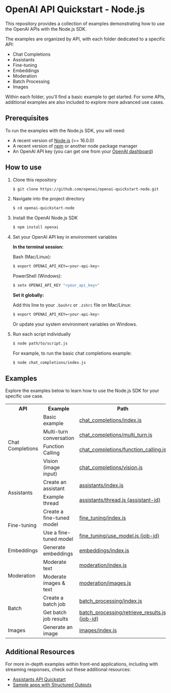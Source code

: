 # OpenAI API Quickstart - Node.js

This repository provides a collection of examples demonstrating how to use the OpenAI APIs with the Node.js SDK.

The examples are organized by API, with each folder dedicated to a specific API:

- Chat Completions
- Assistants
- Fine-tuning
- Embeddings
- Moderation
- Batch Processing
- Images

Within each folder, you'll find a basic example to get started. For some APIs, additional examples are also included to explore more advanced use cases.

## Prerequisites

To run the examples with the Node.js SDK, you will need:

- A recent version of [Node.js](https://nodejs.org/) (>= 16.0.0)
- A recent version of [npm](https://www.npmjs.com/) or another node package manager
- An OpenAI API key (you can get one from your [OpenAI dashboard](https://platform.openai.com/settings/organization/api-keys))

## How to use

1. Clone this repository

   ```bash
   $ git clone https://github.com/openai/openai-quickstart-node.git
   ```

2. Navigate into the project directory

   ```bash
   $ cd openai-quickstart-node
   ```

3. Install the OpenAI Node.js SDK

   ```bash
   $ npm install openai
   ```

4. Set your OpenAI API key in environment variables

   **In the terminal session:**

   Bash (Mac/Linux):

   ```bash
   $ export OPENAI_API_KEY=<your-api-key>
   ```

   PowerShell (Windows):

   ```bash
   $ setx OPENAI_API_KEY "<your_api_key>"
   ```

   **Set it globally:**

   Add this line to your `.bashrc` or `.zshrc` file on Mac/Linux:

   ```bash
   $ export OPENAI_API_KEY=<your-api-key>
   ```

   Or update your system environment variables on Windows.

5. Run each script individually

   ```bash
   $ node path/to/script.js
   ```

   For example, to run the basic chat completions example:

   ```bash
   $ node chat_completions/index.js
   ```

## Examples

Explore the examples below to learn how to use the Node.js SDK for your specific use case.

<table>
  <tr>
    <th>API</th>
    <th>Example</th>
    <th>Path</th>
  </tr>
  <tr>
    <td rowspan="4">Chat Completions</td>
    <td>Basic example</td>
    <td><a href="/chat_completions/index.js">chat_completions/index.js</a></td>
  </tr>
  <tr>
    <td>Multi-turn conversation</td>
    <td><a href="/chat_completions/multi_turn.js">chat_completions/multi_turn.js</a></td>
  </tr>
    <tr>
    <td>Function Calling</td>
    <td><a href="/chat_completions/function_calling.js">chat_completions/function_calling.js</a></td>
  </tr>
  <tr>
    <td>Vision (image input)</td>
    <td><a href="/chat_completions/vision.js">chat_completions/vision.js</a></td>
  </tr>
  <tr>
    <td rowspan="2">Assistants</td>
    <td>Create an assistant</td>
    <td><a href="/assistants/index.js">assistants/index.js</a></td>
  </tr>
  <tr>
    <td>Example thread</td>
    <td><a href="/assistants/thread.js">assistants/thread.js {assistant-id}</a></td>
  </tr>
  <tr>
  <td rowspan="2">Fine-tuning</td>
  <td>Create a fine-tuned model</td>
  <td><a href="/fine_tuning/index.js">fine_tuning/index.js</a></td>
  </tr>
  <tr>
    <td>Use a fine-tuned model</td>
    <td><a href="/fine_tuning/use_model.js">fine_tuning/use_model.js {job-id}</a></td>
  </tr>
  <tr>
    <td rowspan="1">Embeddings</td>
    <td>Generate embeddings</td>
    <td><a href="/embeddings/index.js">embeddings/index.js</a></td>
  </tr>
  <tr>
    <td rowspan="2">Moderation</td>
    <td>Moderate text</td>
    <td><a href="/moderation/index.js">moderation/index.js</a></td>
  </tr>
  <tr>
    <td>Moderate images & text</td>
    <td><a href="/moderation/images.js">moderation/images.js</a></td>
  </tr>
  <tr>
    <td rowspan="2">Batch</td>
    <td>Create a batch job</td>
    <td><a href="/batch_processing/index.js">batch_processing/index.js</a></td>
  </tr>
  <tr>
    <td>Get batch job results</td>
    <td><a href="/batch_processing/retrieve_results.js">batch_processing/retrieve_results.js {job-id}</a></td>
  </tr>
  <tr>
    <td rowspan="1">Images</td>
    <td>Generate an image</td>
    <td><a href="/images/index.js">images/index.js</a></td>
  </tr>
</table>

## Additional Resources

For more in-depth examples within front-end applications, including with streaming responses, check out these additional resources:

- [Assistants API Quickstart](https://github.com/openai/openai-assistants-quickstart)
- [Sample apps with Structured Outputs](https://github.com/openai/openai-structured-outputs-samples)
